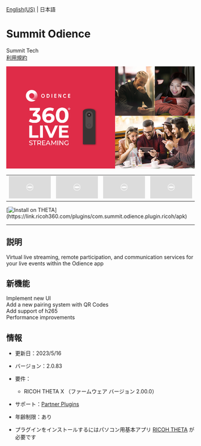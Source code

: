 [English(US)](README.md) | 日本語

# Summit Odience
Summit Tech  
[利用規約](https://www.odience.com/privacyPolicy)

<div align="center">
 <img src="1.png">
 <table>
  <tr>
   <td><img src="../../resources/common/img/noimg.png"></td>
   <td><img src="../../resources/common/img/noimg.png"></td>
   <td><img src="../../resources/common/img/noimg.png"></td>
   <td><img src="../../resources/common/img/noimg.png"></td>
  </tr>
 </table>
</div>

[![Install on THETA](https://assets.ricoh360.com/image/upload/v1/front/theta/install-button.svg?)](https://link.ricoh360.com/plugins/com.summit.odience.plugin.ricoh/apk)

***

## 説明
Virtual live streaming, remote participation, and communication services for your live events within the Odience app

## 新機能
Implement new UI  
Add a new pairing system with QR Codes  
Add support of h265  
Performance improvements

## 情報
  * 更新日：2023/5/16
  * バージョン：2.0.83
  * 要件：
    * RICOH THETA X （ファームウェア バージョン 2.00.0）
  * サポート：[Partner Plugins](https://www.odience.com/support)
  * 年齢制限：あり

* プラグインをインストールするにはパソコン用基本アプリ [RICOH THETA](https://theta360.com/ja/about/application/pc.html#app-detail-01) が必要です
